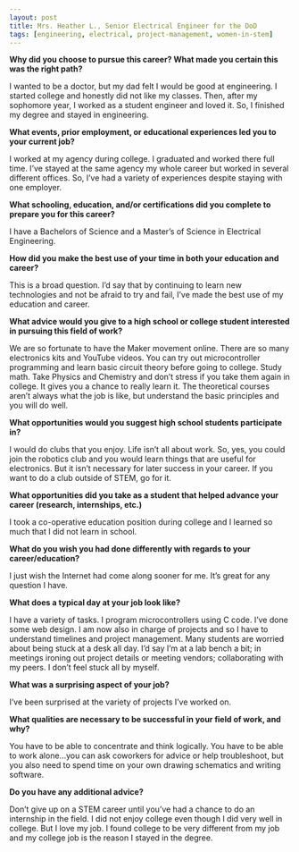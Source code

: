 ```yaml
---
layout: post
title: Mrs. Heather L., Senior Electrical Engineer for the DoD
tags: [engineering, electrical, project-management, women-in-stem]
---
```


**Why did you choose to pursue this career?  What made you certain this was the right path?**

I wanted to be a doctor, but my dad felt I would be good at engineering. I started college and honestly did not like my classes. Then, after my sophomore year, I worked as a student engineer and loved it. So, I finished my degree and stayed in engineering.

**What events, prior employment, or educational experiences led you to your current job?**

I worked at my agency during college. I graduated and worked there full time. I’ve stayed at the same agency my whole career but worked in several different offices. So, I’ve had a variety of experiences despite staying with one employer.

**What schooling, education, and/or certifications did you complete to prepare you for this career?**

I have a Bachelors of Science and a Master’s of Science in Electrical Engineering.

**How did you make the best use of your time in both your education and career?**

This is a broad question. I’d say that by continuing to learn new technologies and not be afraid to try and fail, I’ve made the best use of my education and career.

**What advice would you give to a high school or college student interested in pursuing this field of work?**

We are so fortunate to have the Maker movement online. There are so many electronics kits and YouTube videos. You can try out microcontroller programming and learn basic circuit theory before going to college. Study math. Take Physics and Chemistry and don’t stress if you take them again in college. It gives you a chance to really learn it. The theoretical courses aren’t always what the job is like, but understand the basic principles and you will do well.

**What opportunities would you suggest high school students participate in?**

I would do clubs that you enjoy. Life isn’t all about work. So, yes, you could join the robotics club and you would learn things that are useful for electronics. But it isn’t necessary for later success in your career. If you want to do a club outside of STEM, go for it.

**What opportunities did you take as a student that helped advance your career (research, internships, etc.)**

I took a co-operative education position during college and I learned so much that I did not learn in school.

**What do you wish you had done differently with regards to your career/education?**

I just wish the Internet had come along sooner for me. It’s great for any question I have.

**What does a typical day at your job look like?**

I have a variety of tasks. I program microcontrollers using C code. I’ve done some web design. I am now also in charge of projects and so I have to understand timelines and project management. Many students are worried about being stuck at a desk all day. I’d say I’m at a lab bench a bit; in meetings ironing out project details or meeting vendors; collaborating with my peers. I don’t feel stuck all by myself.

**What was a surprising aspect of your job?**

I’ve been surprised at the variety of projects I’ve worked on.

**What qualities are necessary to be successful in your field of work, and why?**

You have to be able to concentrate and think logically. You have to be able to work alone...you can ask coworkers for advice or help troubleshoot, but you also need to spend time on your own drawing schematics and writing software.

**Do you have any additional advice?**

Don’t give up on a STEM career until you’ve had a chance to do an internship in the field. I did not enjoy college even though I did very well in college. But I love my job. I found college to be very different from my job and my college job is the reason I stayed in the degree.
